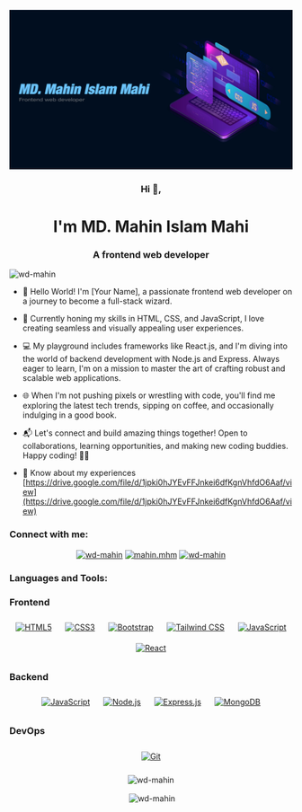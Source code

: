 ![logo](https://github.com/md-mahin-islam-mahi/md-mahin-islam-mahi/blob/main/github-01.jpg)

<h3 align="center">Hi 👋,</h3>
<h1 align="center">I'm MD. Mahin Islam Mahi</h1>
<h3 align="center">A frontend web developer</h3>

<p align="left"> <img src="https://komarev.com/ghpvc/?username=wd-mahin&label=Profile%20views&color=0e75b6&style=flat" alt="wd-mahin" /> </p>

- 👋 Hello World! I'm [Your Name], a passionate frontend web developer on a journey to become a full-stack wizard.

- 🚀 Currently honing my skills in HTML, CSS, and JavaScript, I love creating seamless and visually appealing user experiences.

- 💻 My playground includes frameworks like React.js, and I'm diving into the world of backend development with Node.js and Express. Always eager to learn, I'm on a mission to master the art of crafting robust and scalable web applications.

- 🌐 When I'm not pushing pixels or wrestling with code, you'll find me exploring the latest tech trends, sipping on coffee, and occasionally indulging in a good book.

- 📬 Let's connect and build amazing things together! Open to collaborations, learning opportunities, and making new coding buddies. Happy coding! 🚀✨


- 📄 Know about my experiences [https://drive.google.com/file/d/1jpki0hJYEvFFJnkei6dfKgnVhfdO6Aaf/view](https://drive.google.com/file/d/1jpki0hJYEvFFJnkei6dfKgnVhfdO6Aaf/view)

<h3 align="left">Connect with me:</h3>
<p align="center">
<a href="https://linkedin.com/in/md-mahin-islam-mahi" target="blank"><img align="center" src="https://raw.githubusercontent.com/rahuldkjain/github-profile-readme-generator/master/src/images/icons/Social/linked-in-alt.svg" alt="wd-mahin" height="30" width="40" /></a>
<a href="https://fb.com/mahin.mhm" target="blank"><img align="center" src="https://raw.githubusercontent.com/rahuldkjain/github-profile-readme-generator/master/src/images/icons/Social/facebook.svg" alt="mahin.mhm" height="30" width="40" /></a>
<a href="https://instagram.com/wd-mahin" target="blank"><img align="center" src="https://raw.githubusercontent.com/rahuldkjain/github-profile-readme-generator/master/src/images/icons/Social/instagram.svg" alt="wd-mahin" height="30" width="40" /></a>
</p>

<h3 align="left">Languages and Tools:</h3>

### Frontend
<div align="center">  
<a href="https://en.wikipedia.org/wiki/HTML5" target="_blank"><img style="margin: 10px" src="https://profilinator.rishav.dev/skills-assets/html5-original-wordmark.svg" alt="HTML5" height="50" /></a>  
<a href="https://www.w3schools.com/css/" target="_blank"><img style="margin: 10px" src="https://profilinator.rishav.dev/skills-assets/css3-original-wordmark.svg" alt="CSS3" height="50" /></a>  
<a href="https://getbootstrap.com/docs/3.4/javascript/" target="_blank"><img style="margin: 10px" src="https://profilinator.rishav.dev/skills-assets/bootstrap-plain.svg" alt="Bootstrap" height="50" /></a>  
<a href="https://www.tailwindcss.com/" target="_blank"><img style="margin: 10px" src="https://profilinator.rishav.dev/skills-assets/tailwindcss.svg" alt="Tailwind CSS" height="50" /></a>  
<a href="https://www.javascript.com/" target="_blank"><img style="margin: 10px" src="https://profilinator.rishav.dev/skills-assets/javascript-original.svg" alt="JavaScript" height="50" /></a>  
<a href="https://reactjs.org/" target="_blank"><img style="margin: 10px" src="https://profilinator.rishav.dev/skills-assets/react-original-wordmark.svg" alt="React" height="50" /></a>  
</div>

</td><td valign="top" width="33%">



### Backend  
<div align="center">  
<a href="https://www.javascript.com/" target="_blank"><img style="margin: 10px" src="https://profilinator.rishav.dev/skills-assets/javascript-original.svg" alt="JavaScript" height="50" /></a>  
<a href="https://nodejs.org/" target="_blank"><img style="margin: 10px" src="https://profilinator.rishav.dev/skills-assets/nodejs-original-wordmark.svg" alt="Node.js" height="50" /></a>  
<a href="https://expressjs.com/" target="_blank"><img style="margin: 10px" src="https://profilinator.rishav.dev/skills-assets/express-original-wordmark.svg" alt="Express.js" height="50" /></a>  
<a href="https://www.mongodb.com/" target="_blank"><img style="margin: 10px" src="https://profilinator.rishav.dev/skills-assets/mongodb-original-wordmark.svg" alt="MongoDB" height="50" /></a>  
</div>

</td><td valign="top" width="33%">



### DevOps  
<div align="center">  
<a href="https://github.com/" target="_blank"><img style="margin: 10px" src="https://profilinator.rishav.dev/skills-assets/git-scm-icon.svg" alt="Git" height="50" /></a>  
</div>

<p align="center"><img align="center" src="https://github-readme-stats.vercel.app/api/top-langs?username=md-mahin-islam-mahi&show_icons=true&locale=en&layout=compact" alt="wd-mahin" /></p>

<p align="center">&nbsp;<img align="center" src="https://github-readme-stats.vercel.app/api?username=md-mahin-islam-mahi&show_icons=true&locale=en" alt="wd-mahin" /></p>
